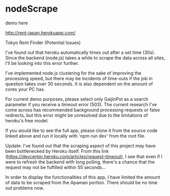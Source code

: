 # nodeScrape

demo here 

http://rent-japan.herokuapp.com/


Tokyo Rent Finder (Potential Issues)

I've found out that heroku automatically times out after a set time (30s). Since the backend (node.js) takes a while to scrape the data across all sites, I'll be looking into this error further.

I've implemented node.js clustering for the sake of improving the processing speed, but there may be incidents of time-outs if the job in question takes over 30 seconds. It is also dependent on the amount of cores your PC has.

For current demo purposes, please select only GaijinPot as a search parameter if you receive a timeout error (503). The current research I've come across has recommended background processing requests or false redirects, but this error might be unresolved due to the limitations of heroku's free model.

If you would like to see the full app, please clone it from the source code linked above and run it locally with 'npm run dev' from the root file.

Update: I've found out that the scraping aspect of this project may have been bottlenecked by Heroku itself. From this link (https://devcenter.heroku.com/articles/request-timeout), I see that even if I were to refresh the backend with long polling, there's a chance that the request may not be fulfilled within 55 seconds...

In order to display the functionalities of this app, I have limited the amount of data to be scraped from the Apaman portion. There should be no time out problems now.


